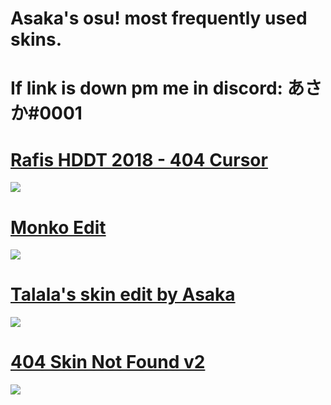# Asaka's osu! most frequently used skins.

# If link is down pm me in discord: あさか#0001

# [Rafis HDDT 2018 - 404 Cursor](https://mega.nz/file/4hUhXAja#zWWDvgU-giGrb5VXadSRwuQPQbfPppjCBfQKc9dQK7g) 
![](https://osu.ppy.sh/ss/17342341/4f69)

# [Monko Edit](https://mega.nz/file/Y1VjxYSb#m1VRnqzokBR26BvcgdW6uoFgp67jQA-5M0dRTV17zc8) 
![](https://osu.ppy.sh/ss/17342350/6915)

# [Talala's skin edit by Asaka](https://mega.nz/file/h8VXHapB#uRkJvBBgXWFery9BchFK6SQDyuFfbvVDf77Q8GyLNVY) 
![](https://osu.ppy.sh/ss/17342356/9c3e)

# [404 Skin Not Found v2](https://mega.nz/file/04FzhCAY#mMPpSzv57dtN97QS3c2H1xD421dKWhixGBRSrUB2fMA) 
![](https://osu.ppy.sh/ss/17448784/41da)
